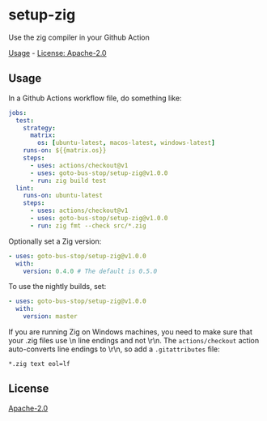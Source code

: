 # setup-zig

Use the zig compiler in your Github Action

[Usage](#usage) - [License: Apache-2.0](#license)

## Usage

In a Github Actions workflow file, do something like:

```yaml
jobs:
  test:
    strategy:
      matrix:
        os: [ubuntu-latest, macos-latest, windows-latest]
    runs-on: ${{matrix.os}}
    steps:
      - uses: actions/checkout@v1
      - uses: goto-bus-stop/setup-zig@v1.0.0
      - run: zig build test
  lint:
    runs-on: ubuntu-latest
    steps:
      - uses: actions/checkout@v1
      - uses: goto-bus-stop/setup-zig@v1.0.0
      - run: zig fmt --check src/*.zig
```

Optionally set a Zig version:
```yaml
- uses: goto-bus-stop/setup-zig@v1.0.0
  with:
    version: 0.4.0 # The default is 0.5.0
```

To use the nightly builds, set:
```yaml
- uses: goto-bus-stop/setup-zig@v1.0.0
  with:
    version: master
```

If you are running Zig on Windows machines, you need to make sure that your .zig files use \n line endings and not \r\n. The `actions/checkout` action auto-converts line endings to \r\n, so add a `.gitattributes` file:
```
*.zig text eol=lf
```

## License

[Apache-2.0](LICENSE.md)

